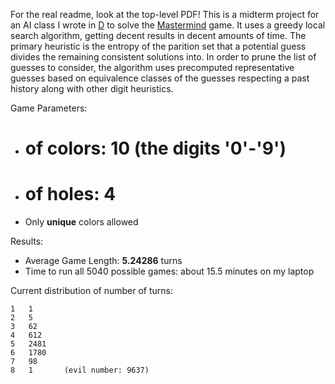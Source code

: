 For the real readme, look at the top-level PDF!  This is a midterm project for an AI class I wrote in [D][DLang] to solve the [Mastermind][MastermindWiki] game.  It uses a greedy local search algorithm, getting decent results in decent amounts of time.  The primary heuristic is the entropy of the parition set that a potential guess divides the remaining consistent solutions into.  In order to prune the list of guesses to consider, the algorithm uses precomputed representative guesses based on equivalence classes of the guesses respecting a past history along with other digit heuristics.

Game Parameters:

*	# of colors: 10 (the digits '0'-'9')
*	# of holes: 4
*	Only **unique** colors allowed

Results:

*	Average Game Length: **5.24286** turns
*	Time to run all 5040 possible games: about 15.5 minutes on my laptop

Current distribution of number of turns:

	1	1
	2	5
	3	62
	4	612
	5	2481
	6	1780
	7	98
	8	1		(evil number: 9637)

[DLang]: http://dlang.org/ "D Language"
[MastermindWiki]: http://en.wikipedia.org/wiki/Mastermind_(board_game) "Mastermind Wikipedia"